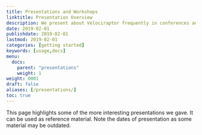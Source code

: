 ```yaml
---
title: Presentations and Workshops
linktitle: Presentation Overview
description: We present about Velociraptor frequently in conferences and workshops.
date: 2019-02-01
publishdate: 2019-02-01
lastmod: 2019-02-01
categories: [getting started]
keywords: [usage,docs]
menu:
  docs:
    parent: "presentations"
    weight: 1
weight: 0001
draft: false
aliases: [/presentations/]
toc: true
---
```


This page highlights some of the more interesting presentations we
gave. It can be used as reference material. Note the dates of
presentation as some material may be outdated.